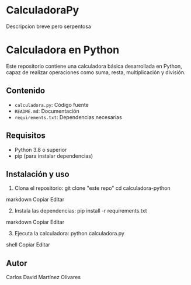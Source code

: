 # CalculadoraPy
Descripcion breve pero serpentosa
# Calculadora en Python

Este repositorio contiene una calculadora básica desarrollada en Python, capaz de realizar operaciones como suma, resta, multiplicación y división.

## Contenido

- `calculadora.py`: Código fuente
- `README.md`: Documentación
- `requirements.txt`: Dependencias necesarias

## Requisitos

- Python 3.8 o superior
- pip (para instalar dependencias)

## Instalación y uso

1. Clona el repositorio: 
git clone "este repo"
cd calculadora-python

markdown
Copiar
Editar

2. Instala las dependencias:
pip install -r requirements.txt

markdown
Copiar
Editar

3. Ejecuta la calculadora:
python calculadora.py

shell
Copiar
Editar

## Autor

Carlos David Martínez Olivares

